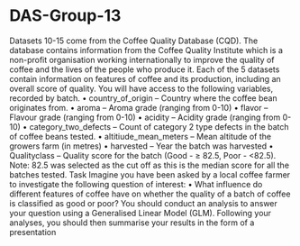 # DAS-Group-13

Datasets 10-15 come from the Coffee Quality Database (CQD). The database contains information from the Coffee 
Quality Institute which is a non-profit organisation working internationally to improve the quality of coffee and the 
lives of the people who produce it. Each of the 5 datasets contain information on features of coffee and its 
production, including an overall score of quality. You will have access to the following variables, recorded by batch. 
• country_of_origin – Country where the coffee bean originates from. 
• aroma – Aroma grade (ranging from 0-10)
• flavor – Flavour grade (ranging from 0-10)
• acidity – Acidity grade (ranging from 0-10)
• category_two_defects – Count of category 2 type defects in the batch of coffee beans tested.
• altitiude_mean_meters – Mean altitude of the growers farm (in metres)
• harvested – Year the batch was harvested
• Qualityclass – Quality score for the batch (Good - ≥ 82.5, Poor - <82.5). Note: 82.5 was selected as 
the cut off as this is the median score for all the batches tested. 
Task
Imagine you have been asked by a local coffee farmer to investigate the following question of interest:
• What influence do different features of coffee have on whether the quality of a batch of coffee is classified 
as good or poor?
You should conduct an analysis to answer your question using a Generalised Linear Model (GLM). Following your 
analyses, you should then summarise your results in the form of a presentation
